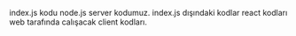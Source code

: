 index.js kodu node.js server kodumuz. index.js dışındaki kodlar react kodları web tarafında calışacak client kodları.
